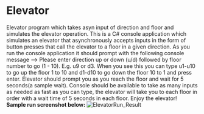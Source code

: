 # Elevator
Elevator program which takes asyn input of direction and floor and simulates the elevator operation.
This is a C# console application which simulates an elevator that asynchronously accepts inputs in the form of button presses that call the elevator to a floor in a given direction.
As you run the console application it should prompt with the following console message --> Please enter direction up or down (u/d) followed by floor number to go (1 - 10). E.g. u9 or d3.
When you see this you can type u1-u10 to go up the floor 1 to 10 and d1-d10 to go down the floor 10 to 1 and press enter. Elevator should prompt you as you reach the floor and wait for 5 seconds(a sample wait). Console should be available to take as many inputs as needed as fast as you can type, the elevator will take you to each floor in order with a wait time of 5 seconds in each floor. Enjoy the elevator!
<br/>**Sample run screenshot below:**
![ElevatorRun_Result](https://user-images.githubusercontent.com/12031984/131200339-70bd43af-c84d-4bf5-abf8-3dfcd38f8a27.png)
